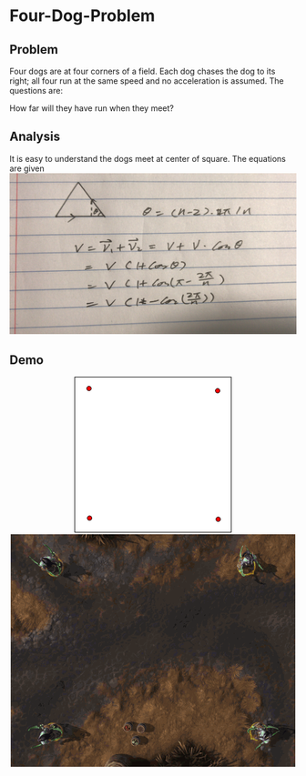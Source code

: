 # Four-Dog-Problem

## Problem
Four dogs are at four corners of a field. Each dog chases the dog to its right; all four run at the same speed and no acceleration is 
assumed. The questions are:

How far will they have run when they meet?

## Analysis
It is easy to understand the dogs meet at center of square. The equations are given
![](https://github.com/Louis24/Four-Dog-Problem/blob/master/IMG_2978.JPG)

## Demo
<div align="center">
<img src="https://github.com/Louis24/Four-Dog-Problem/blob/master/demo4dog.jpg" alt="4 Dog Problem">
</div>
<div align="center">
<img src="https://github.com/Louis24/Four-Dog-Problem/blob/master/demo.gif" alt="4 Dog Problem">
</div>

